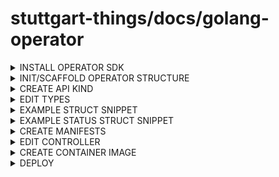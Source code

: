 # stuttgart-things/docs/golang-operator

<details><summary>INSTALL OPERATOR SDK</summary>

```bash
OPERATOR_SDK_VERSION=v1.33.0
curl -LO https://github.com/operator-framework/operator-sdk/releases/download/${OPERATOR_SDK_VERSION}/operator-sdk_linux_amd64
sudo chmod +x operator-sdk_linux_amd64
sudo mv operator-sdk_linux_amd64 /usr/bin/operator-sdk
go version
operator-sdk version
```

</details>

<details><summary>INIT/SCAFFOLD OPERATOR STRUCTURE</summary>

```bash
PROJECT_NAME=stagetime-operator
DOMAIN=sthings.tiab.ssc.sva.de
GROUP=stuttgart-things
OWNER="patrick hermann"
GO_PROJECT_DIR=~/projects/golang
mkdir -p ${GO_PROJECT_DIR}/${PROJECT_NAME} && cd ${GO_PROJECT_DIR}/${PROJECT_NAME}

operator-sdk init \
--plugins go/v3 \
--domain ${DOMAIN} \
--owner ${OWNER} \
--project-name ${PROJECT_NAME} \
--repo github.com/${GROUP}/${PROJECT_NAME}

go get sigs.k8s.io/controller-runtime@v0.17.0
```

</details>

<details><summary>CREATE API KIND</summary>

```bash
operator-sdk create api --group stagetime --version v1beta1 --kind RevisionRun
make manifests
```

</details>

<details><summary>EDIT TYPES</summary>

```bash
<OPERATOR-PATH>/api/<API-VERSION>/<KIND>_types.go
```

</details>

<details><summary>EXAMPLE STRUCT SNIPPET</summary>

```go
//...
type AnsibleSpec struct {
	// +kubebuilder:default:="localhost"
	Hosts string   `json:"hosts,omitempty"`
	Vars  []string `json:"vars"`
	Roles []string `json:"roles,omitempty"`
}
```
//...

</details>

<details><summary>EXAMPLE STATUS STRUCT SNIPPET</summary>

```go
// TERRAFORMSTATUS DEFINES THE OBSERVED STATE OF TERRAFORM
type TerraformStatus struct {
	Conditions []metav1.Condition `json:"conditions,omitempty" patchStrategy:"merge" patchMergeKey:"type" protobuf:"bytes,1,rep,name=conditions"`
}
```

</details>

<details><summary>CREATE MANIFESTS</summary>

```bash
make manifests
```

</details>

<details><summary>EDIT CONTROLLER</summary>

```go
//<OPERATOR-PATH>/controllers/<KIND>_controller.go
# EXAMPLE CONTROLLER SNIPPET
func (r *ShipyardTerraformReconciler) Reconcile(ctx context.Context, req ctrl.Request) (ctrl.Result, error) {
	_ = log.FromContext(ctx)

	log := ctrllog.FromContext(ctx)
	log.Info("⚡️ Event received! ⚡️")
	log.Info("Request: ", "req", req)

    // ..
	// SET STATUS
	apimeta.SetStatusCondition(&terraformCR.Status.Conditions, metav1.Condition{Type: typeAvailableTerraform,
		Status: metav1.ConditionUnknown, Reason: "Reconciling",
		Message: fmt.Sprintf(tfOperation + " operation was started for " + terraformCR.Name)})
...
}
```

</details>

<details><summary>CREATE CONTAINER IMAGE</summary>

```bash
nerdctl build -t <IMG-ADDRESS:IMG-TAG> . && nerdctl push <IMG-ADDRESS:IMG-TAG>
```

</details>


<details><summary>DEPLOY</summary>

```bash
make deploy IMG=<IMG-ADDRESS:IMG-TAG>
```

</details>
